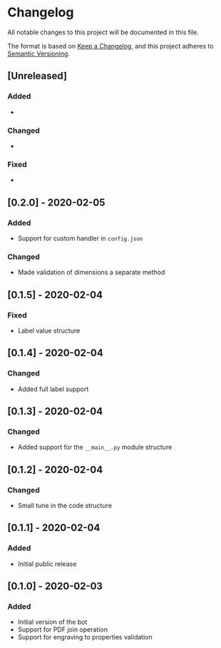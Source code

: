 # Changelog

All notable changes to this project will be documented in this file.

The format is based on [Keep a Changelog](https://keepachangelog.com/en/1.0.0/),
and this project adheres to [Semantic Versioning](https://semver.org/spec/v2.0.0.html).

## [Unreleased]

### Added

*

### Changed

*

### Fixed

*

## [0.2.0] - 2020-02-05

### Added

* Support for custom handler in `config.json`

### Changed

* Made validation of dimensions a separate method

## [0.1.5] - 2020-02-04

### Fixed

* Label value structure

## [0.1.4] - 2020-02-04

### Changed

* Added full label support

## [0.1.3] - 2020-02-04

### Changed

* Added support for the `__main__.py` module structure

## [0.1.2] - 2020-02-04

### Changed

* Small tune in the code structure

## [0.1.1] - 2020-02-04

### Added

* Initial public release

## [0.1.0] - 2020-02-03

### Added

* Initial version of the bot
* Support for PDF join operation
* Support for engraving to properties validation
